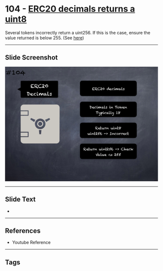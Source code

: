 # 104 - [ERC20 decimals returns a uint8](ERC20%20decimals%20returns%20a%20uint8.md)

Several tokens incorrectly return a uint256. If this is the case, ensure the value returned is below 255. (See [here](https://github.com/crytic/building-secure-contracts/blob/master/development-guidelines/token_integration.md#erc-conformity))

___
## Slide Screenshot
![0104.png](../../images/5.Pitfalls%20and%20Best%20Practices%20201/104.png)
___
## Slide Text
- 
___
## References
- Youtube Reference
___
## Tags
